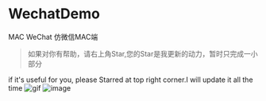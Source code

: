 # WechatDemo
MAC WeChat 仿微信MAC端 
>如果对你有帮助，请右上角Star,您的Star是我更新的动力，暂时只完成一小部分

if it's useful for you, please Starred at top right corner.I will update it all the time
![gif](https://github.com/shibiao/WechatDemo/blob/master/17.gif)
![image](https://github.com/shibiao/WechatDemo/blob/master/QQ20170104-1.png)
